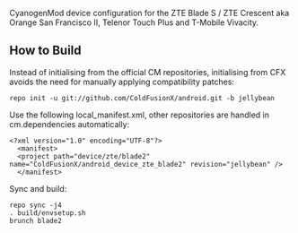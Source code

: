 CyanogenMod device configuration for the ZTE Blade S / ZTE Crescent aka Orange San Francisco II, Telenor Touch Plus and T-Mobile Vivacity.

How to Build
---------------

Instead of initialising from the official CM repositories, initialising from CFX avoids the need for manually applying compatibility patches:

	repo init -u git://github.com/ColdFusionX/android.git -b jellybean

Use the following local_manifest.xml, other repositories are handled in cm.dependencies automatically:

    <?xml version="1.0" encoding="UTF-8"?>
      <manifest>
      <project path="device/zte/blade2" name="ColdFusionX/android_device_zte_blade2" revision="jellybean" />
      </manifest>

Sync and build:

    repo sync -j4
    . build/envsetup.sh
    brunch blade2
